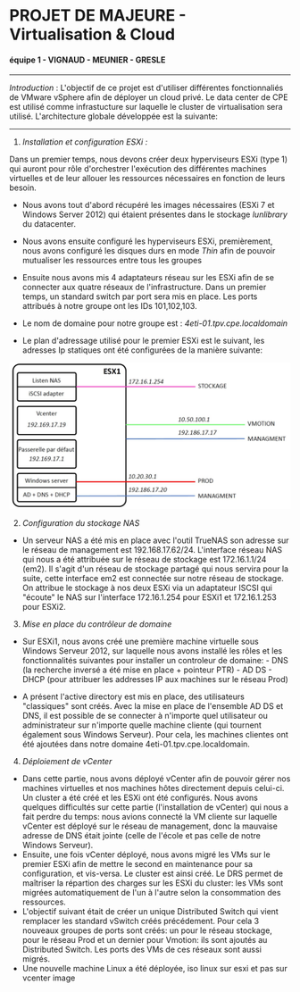 
# PROJET DE MAJEURE - Virtualisation & Cloud

#### équipe 1 - VIGNAUD - MEUNIER - GRESLE

***

*Introduction* : L'objectif de ce projet est d'utiliser différentes fonctionnaliés de VMware vSphere afin de déployer un cloud privé. Le data center de CPE est utilisé comme infrastucture sur laquelle le cluster de virtualisation sera utilisé. L'architecture globale développée est la suivante:

***

1. *Installation et configuration ESXi :*

Dans un premier temps, nous devons créer deux hyperviseurs ESXi (type 1) qui auront pour rôle d'orchestrer l'exécution des différentes machines virtuelles et de leur allouer les ressources nécessaires en fonction de leurs besoin.

* Nous avons tout d'abord récupéré les images nécessaires (ESXi 7 et Windows Server 2012) qui étaient présentes dans le stockage *lunlibrary* du datacenter.

* Nous avons ensuite configuré les hyperviseurs ESXi, premièrement,  nous avons configuré les disques durs en mode *Thin* afin de pouvoir mutualiser les ressources entre tous les groupes

* Ensuite nous avons mis 4 adaptateurs réseau sur les ESXi afin de se connecter aux quatre réseaux de l'infrastructure. Dans un premier temps, un standard switch par port sera mis en place. Les ports attribués à notre groupe ont les IDs 101,102,103.

* Le nom de domaine pour notre groupe est : *4eti-01.tpv.cpe.localdomain* 

* Le plan d'adressage utilisé pour le premier ESXi est le suivant, les adresses Ip statiques ont été configurées de la manière suivante:

![plan](https://github.com/GuillaumeGrs/projetmajeure/blob/master/Capture.JPG)




2. *Configuration du stockage NAS*

* Un serveur NAS a été mis en place avec l'outil TrueNAS son adresse sur le réseau de management est 192.168.17.62/24. L'interface réseau NAS qui nous a été attribuée sur le réseau de stockage est 172.16.1.1/24 (em2). Il s'agit d'un réseau de stockage partagé qui nous servira pour la suite, cette interface em2 est connectée sur notre réseau de stockage. On attribue le stockage à nos deux ESXi via un adaptateur ISCSI qui "écoute" le NAS sur l'interface 172.16.1.254 pour ESXi1 et 172.16.1.253 pour ESXi2.


3. *Mise en place du contrôleur de domaine*

* Sur ESXi1, nous avons créé une première machine virtuelle sous Windows Serveur 2012, sur laquelle nous avons installé les rôles et les fonctionnalités suivantes pour installer un controleur de domaine:
                                     - DNS (la recherche inversé a été mise en place + pointeur PTR) 
                                     - AD DS
                                     - DHCP (pour attribuer les addresses IP aux machines sur le réseau Prod)

* A présent l'active directory est mis en place, des utilisateurs "classiques" sont créés. Avec la mise en place de l'ensemble AD DS et DNS, il est possible de se connecter à n'importe quel utilisateur ou administrateur sur n'importe quelle machine cliente (qui tournent également sous Windows Serveur). Pour cela, les machines clientes ont été ajoutées dans notre domaine 4eti-01.tpv.cpe.localdomain.
    
    
4. *Déploiement de vCenter*

* Dans cette partie, nous avons déployé vCenter afin de pouvoir gérer nos machines virtuelles et nos machines hôtes directement depuis celui-ci. Un cluster a été créé et les ESXi ont été configurés. Nous avons quelques difficultés sur cette partie (l'installation de vCenter) qui nous a fait perdre du temps: nous avions connecté la VM cliente sur laquelle vCenter est déployé sur le réseau de management, donc la mauvaise adresse de DNS était jointe (celle de l'école et pas celle de notre Windows Serveur).
* Ensuite, une fois vCenter déployé, nous avons migré les VMs sur le premier ESXi afin de mettre le second en maintenance pour sa configuration, et vis-versa. Le cluster est ainsi créé. Le DRS permet de maîtriser la répartion des charges sur les ESXi du cluster: les VMs sont migrées automatiquement de l'un à l'autre selon la consommation des ressources.
* L'objectif suivant était de créer un unique Distributed Switch qui vient remplacer les standard vSwitch créés précédement. Pour cela 3 nouveaux groupes de ports sont créés: un pour le réseau stockage, pour le réseau Prod et un dernier pour Vmotion: ils sont ajoutés au Distributed Switch. Les ports des VMs de ces réseaux sont aussi migrés.
* Une nouvelle machine Linux a été déployée, iso linux sur esxi et pas sur vcenter image





